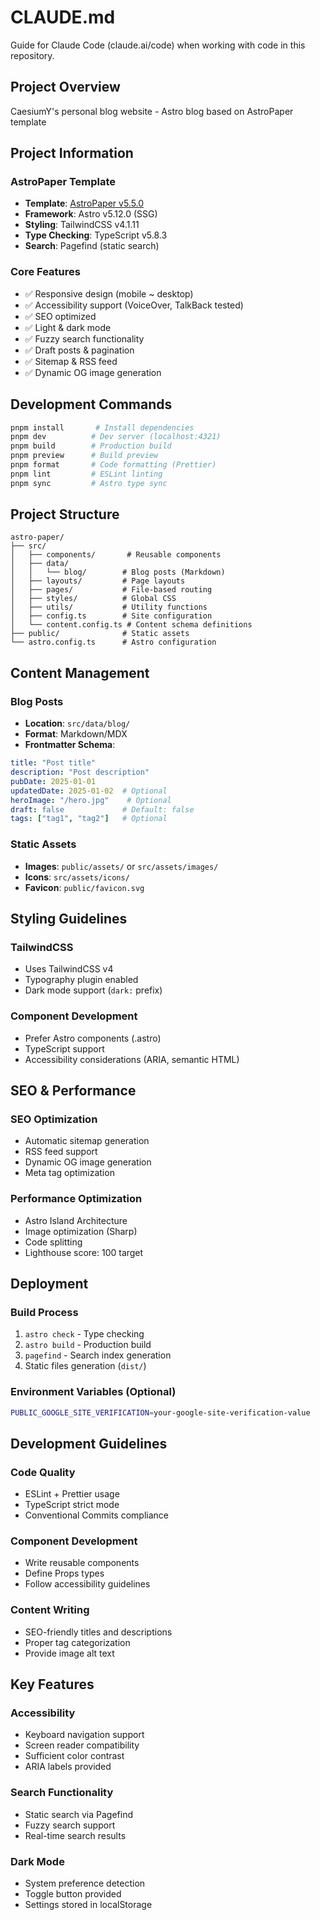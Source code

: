 # CLAUDE.md

Guide for Claude Code (claude.ai/code) when working with code in this repository.

## Project Overview

CaesiumY's personal blog website - Astro blog based on AstroPaper template

## Project Information

### AstroPaper Template
- **Template**: [AstroPaper v5.5.0](https://github.com/satnaing/astro-paper)
- **Framework**: Astro v5.12.0 (SSG)
- **Styling**: TailwindCSS v4.1.11
- **Type Checking**: TypeScript v5.8.3
- **Search**: Pagefind (static search)

### Core Features
- ✅ Responsive design (mobile ~ desktop)
- ✅ Accessibility support (VoiceOver, TalkBack tested)
- ✅ SEO optimized
- ✅ Light & dark mode
- ✅ Fuzzy search functionality
- ✅ Draft posts & pagination
- ✅ Sitemap & RSS feed
- ✅ Dynamic OG image generation

## Development Commands

```bash
pnpm install       # Install dependencies
pnpm dev          # Dev server (localhost:4321)
pnpm build        # Production build
pnpm preview      # Build preview
pnpm format       # Code formatting (Prettier)
pnpm lint         # ESLint linting
pnpm sync         # Astro type sync
```

## Project Structure

```
astro-paper/
├── src/
│   ├── components/       # Reusable components
│   ├── data/
│   │   └── blog/        # Blog posts (Markdown)
│   ├── layouts/         # Page layouts
│   ├── pages/           # File-based routing
│   ├── styles/          # Global CSS
│   ├── utils/           # Utility functions
│   ├── config.ts        # Site configuration
│   └── content.config.ts # Content schema definitions
├── public/              # Static assets
└── astro.config.ts      # Astro configuration
```

## Content Management

### Blog Posts
- **Location**: `src/data/blog/`
- **Format**: Markdown/MDX
- **Frontmatter Schema**:
```yaml
title: "Post title"
description: "Post description"
pubDate: 2025-01-01
updatedDate: 2025-01-02  # Optional
heroImage: "/hero.jpg"    # Optional
draft: false             # Default: false
tags: ["tag1", "tag2"]   # Optional
```

### Static Assets
- **Images**: `public/assets/` or `src/assets/images/`
- **Icons**: `src/assets/icons/`
- **Favicon**: `public/favicon.svg`

## Styling Guidelines

### TailwindCSS
- Uses TailwindCSS v4
- Typography plugin enabled
- Dark mode support (`dark:` prefix)

### Component Development
- Prefer Astro components (.astro)
- TypeScript support
- Accessibility considerations (ARIA, semantic HTML)

## SEO & Performance

### SEO Optimization
- Automatic sitemap generation
- RSS feed support
- Dynamic OG image generation
- Meta tag optimization

### Performance Optimization
- Astro Island Architecture
- Image optimization (Sharp)
- Code splitting
- Lighthouse score: 100 target

## Deployment

### Build Process
1. `astro check` - Type checking
2. `astro build` - Production build
3. `pagefind` - Search index generation
4. Static files generation (`dist/`)

### Environment Variables (Optional)
```bash
PUBLIC_GOOGLE_SITE_VERIFICATION=your-google-site-verification-value
```

## Development Guidelines

### Code Quality
- ESLint + Prettier usage
- TypeScript strict mode
- Conventional Commits compliance

### Component Development
- Write reusable components
- Define Props types
- Follow accessibility guidelines

### Content Writing
- SEO-friendly titles and descriptions
- Proper tag categorization
- Provide image alt text

## Key Features

### Accessibility
- Keyboard navigation support
- Screen reader compatibility
- Sufficient color contrast
- ARIA labels provided

### Search Functionality
- Static search via Pagefind
- Fuzzy search support
- Real-time search results

### Dark Mode
- System preference detection
- Toggle button provided
- Settings stored in localStorage